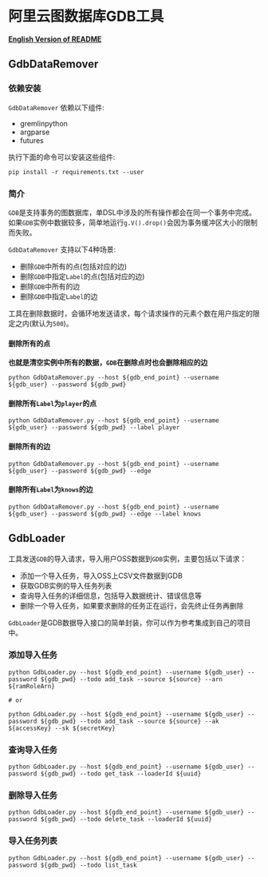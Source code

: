 # 阿里云图数据库GDB工具

[**English Version of README**](README.md)

## GdbDataRemover

### 依赖安装

`GdbDataRemover` 依赖以下组件:
- gremlinpython
- argparse
- futures

执行下面的命令可以安装这些组件:
```shell
pip install -r requirements.txt --user
```

### 简介

`GDB`是支持事务的图数据库，单DSL中涉及的所有操作都会在同一个事务中完成。如果`GDB`实例中数据较多，简单地运行`g.V().drop()`会因为事务缓冲区大小的限制而失败。

`GdbDataRemover` 支持以下4种场景:

- 删除`GDB`中所有的点(包括对应的边)
- 删除`GDB`中指定`Label`的点(包括对应的边)
- 删除`GDB`中所有的边
- 删除`GDB`中指定`Label`的边

工具在删除数据时，会循环地发送请求，每个请求操作的元素个数在用户指定的限定之内(默认为`500`)。

#### 删除所有的点

**也就是清空实例中所有的数据，`GDB`在删除点时也会删除相应的边**

```shell
python GdbDataRemover.py --host ${gdb_end_point} --username ${gdb_user} --password ${gdb_pwd}
```

#### 删除所有`Label`为`player`的点

```shell
python GdbDataRemover.py --host ${gdb_end_point} --username ${gdb_user} --password ${gdb_pwd} --label player
```

#### 删除所有的边

```shell
python GdbDataRemover.py --host ${gdb_end_point} --username ${gdb_user} --password ${gdb_pwd} --edge
```

#### 删除所有`Label`为`knows`的边

```shell
python GdbDataRemover.py --host ${gdb_end_point} --username ${gdb_user} --password ${gdb_pwd} --edge --label knows
```

## GdbLoader

工具发送`GDB`的导入请求，导入用户OSS数据到`GDB`实例，主要包括以下请求：

- 添加一个导入任务，导入OSS上CSV文件数据到GDB
- 获取GDB实例的导入任务列表
- 查询导入任务的详细信息，包括导入数据统计、错误信息等
- 删除一个导入任务，如果要求删除的任务正在运行，会先终止任务再删除

`GdbLoader`是GDB数据导入接口的简单封装，你可以作为参考集成到自己的项目中。

### 添加导入任务

```shell
python GdbLoader.py --host ${gdb_end_point} --username ${gdb_user} --password ${gdb_pwd} --todo add_task --source ${source} --arn ${ramRoleArn}

# or

python GdbLoader.py --host ${gdb_end_point} --username ${gdb_user} --password ${gdb_pwd} --todo add_task --source ${source} --ak ${accessKey} --sk ${secretKey}
```

### 查询导入任务

```shell
python GdbLoader.py --host ${gdb_end_point} --username ${gdb_user} --password ${gdb_pwd} --todo get_task --loaderId ${uuid}
```

### 删除导入任务

```shell
python GdbLoader.py --host ${gdb_end_point} --username ${gdb_user} --password ${gdb_pwd} --todo delete_task --loaderId ${uuid}
```

### 导入任务列表

```shell
python GdbLoader.py --host ${gdb_end_point} --username ${gdb_user} --password ${gdb_pwd} --todo list_task
```

